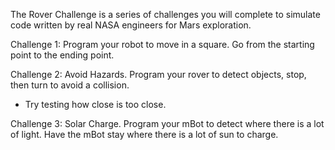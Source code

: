 The Rover Challenge is a series of challenges you will complete to simulate code written by real NASA engineers for Mars exploration.

Challenge 1: Program your robot to move in a square. Go from the starting point to the ending point.

Challenge 2: Avoid Hazards. Program your rover to detect objects, stop, then turn to avoid a collision.
  - Try testing how close is too close.

Challenge 3: Solar Charge. Program your mBot to detect where there is a lot of light. Have the mBot stay where there is a lot of sun to charge.
